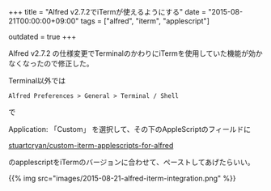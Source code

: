 +++
title = "Alfred v2.7.2でiTermが使えるようにする"
date = "2015-08-21T00:00:00+09:00"
tags = ["alfred", "iterm", "applescript"]

outdated = true
+++

Alfred v2.7.2 の仕様変更でTerminalのかわりにiTermを使用していた機能が効かなくなったので修正した。

Terminal以外では

```
Alfred Preferences > General > Terminal / Shell
```

で

Application: 「Custom」 を選択して、その下のAppleScriptのフィールドに

[stuartcryan/custom\-iterm\-applescripts\-for\-alfred](https://github.com/stuartcryan/custom-iterm-applescripts-for-alfred)

のapplescriptをiTermのバージョンに合わせて、ペーストしてあげたらいい。

{{% img src="images/2015-08-21-alfred-iterm-integration.png" %}}

